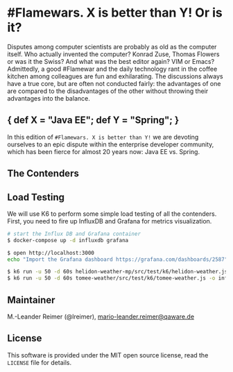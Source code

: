 # #Flamewars. X is better than Y! Or is it?

Disputes among computer scientists are probably as old as the computer itself. Who actually invented the computer? Konrad Zuse, Thomas Flowers or was it the Swiss? And what was the best editor again? VIM or Emacs? Admittedly, a good #Flamewar and the daily technology rant in the coffee kitchen among colleagues are fun and exhilarating. The discussions always have a true core, but are often not conducted fairly: the advantages of one are compared to the disadvantages of the other without throwing their advantages into the balance.

## { def X = "Java EE"; def Y = "Spring"; }

In this edition of `#Flamewars. X is better than Y!` we are devoting ourselves to an epic dispute within the enterprise developer community, which has been fierce for almost 20 years now: Java EE vs. Spring.

## The Contenders

## Load Testing

We will use K6 to perform some simple load testing of all the contenders. First, you need to fire up InfluxDB and Grafana for metrics visualization.

```bash
# start the Influx DB and Grafana container
$ docker-compose up -d influxdb grafana

$ open http://localhost:3000
echo "Import the Grafana dashboard https://grafana.com/dashboards/2587"

$ k6 run -u 50 -d 60s helidon-weather-mp/src/test/k6/helidon-weather.js -o influxdb=http://localhost:8086/k6
$ k6 run -u 50 -d 60s tomee-weather/src/test/k6/tomee-weather.js -o influxdb=http://localhost:8086/k6
```

## Maintainer

M.-Leander Reimer (@lreimer), <mario-leander.reimer@qaware.de>

## License

This software is provided under the MIT open source license, read the `LICENSE`
file for details.
